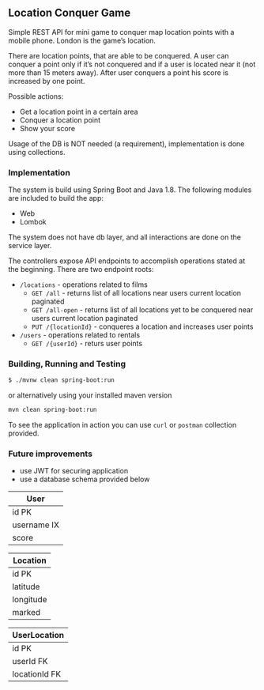 ## Location Conquer Game

Simple REST API for mini game to conquer map location points with a mobile phone. London is the game’s location.

There are location points, that are able to be conquered. A user can conquer a point only if it’s not conquered and if a user is located near it (not more than 15 meters away). After user conquers a point his score is increased by one point.

Possible actions:
* Get a location point in a certain area
* Conquer a location point
* Show your score

Usage of the DB is NOT needed (a requirement), implementation is done using collections.

### Implementation

The system is build using Spring Boot and Java 1.8. The following modules are included to build the app:
* Web
* Lombok

The system does not have db layer, and all interactions are done on the service layer.

The controllers expose API endpoints to accomplish operations stated at the beginning. There are two endpoint roots:

- `/locations` - operations related to films
    * `GET /all` - returns list of all locations near users current location paginated
    * `GET /all-open` - returns list of all locations yet to be conquered near users current location paginated
    * `PUT /{locationId}` - conqueres a location and increases user points
- `/users` - operations related to rentals
    * `GET /{userId}` - returs user points

### Building, Running and Testing

```bash
$ ./mvnw clean spring-boot:run
```
or alternatively using your installed maven version

```bash
mvn clean spring-boot:run
```

To see the application in action you can use `curl` or `postman` collection provided.

### Future improvements

* use JWT for securing application
* use a database schema provided below


| User |
|------|
| id PK |
| username IX |
| score |

| Location |
|-----|
| id PK |
| latitude |
| longitude |
| marked |

| UserLocation |
|-----|
| id PK |
| userId FK |
| locationId FK |

